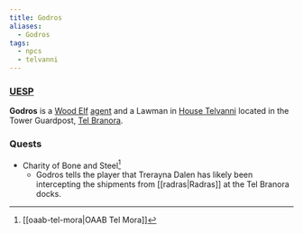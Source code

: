 ```yaml
---
title: Godros
aliases:
  - Godros
tags:
  - npcs
  - telvanni
---
```

### [UESP](https://en.uesp.net/wiki/Morrowind:Godros)
**Godros** is a [Wood Elf](https://en.uesp.net/wiki/Morrowind:Wood_Elf "Morrowind:Wood Elf") [agent](https://en.uesp.net/wiki/Morrowind:Agent "Morrowind:Agent") and a Lawman in [House Telvanni](https://en.uesp.net/wiki/Morrowind:House_Telvanni "Morrowind:House Telvanni") located in the Tower Guardpost, [Tel Branora](https://en.uesp.net/wiki/Morrowind:Tel_Branora "Morrowind:Tel Branora").
### Quests
* Charity of Bone and Steel[^1]
	* Godros tells the player that Trerayna Dalen has likely been intercepting the shipments from [[radras|Radras]] at the Tel Branora docks.

[^1]: [[oaab-tel-mora|OAAB Tel Mora]]
